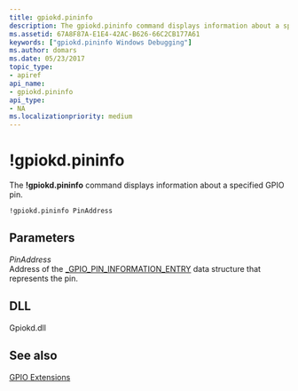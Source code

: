 ```yaml
---
title: gpiokd.pininfo
description: The gpiokd.pininfo command displays information about a specified GPIO pin.
ms.assetid: 67A8F87A-E1E4-42AC-B626-66C2CB177A61
keywords: ["gpiokd.pininfo Windows Debugging"]
ms.author: domars
ms.date: 05/23/2017
topic_type:
- apiref
api_name:
- gpiokd.pininfo
api_type:
- NA
ms.localizationpriority: medium
---
```


# !gpiokd.pininfo


The **!gpiokd.pininfo** command displays information about a specified GPIO pin.

```dbgcmd
!gpiokd.pininfo PinAddress
```

## <span id="ddk__devobj_dbg"></span><span id="DDK__DEVOBJ_DBG"></span>Parameters


<span id="_______PinAddress______"></span><span id="_______pinaddress______"></span><span id="_______PINADDRESS______"></span> *PinAddress*   
Address of the [\_GPIO\_PIN\_INFORMATION\_ENTRY](gpio-extensions.md#data-structures-used-by-the-gpio-commands) data structure that represents the pin.

## <span id="DLL"></span><span id="dll"></span>DLL


Gpiokd.dll

## <span id="see_also"></span>See also


[GPIO Extensions](gpio-extensions.md)

 

 






